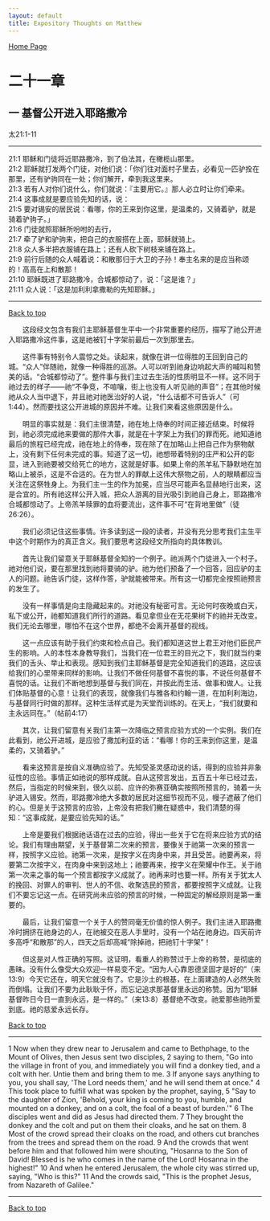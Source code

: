 ```yaml
---
layout: default
title: Expository Thoughts on Matthew
---
```

[ Home Page ]({{site.baseurl}}/index) <br>

<a name="0"></a>
# 二十一章 

## 一 基督公开进入耶路撒冷

太21:1-11

***

21:1 耶稣和门徒将近耶路撒冷，到了伯法其，在橄榄山那里。<br>
21:2 耶稣就打发两个门徒，对他们说：「你们往对面村子里去，必看见一匹驴拴在那里，还有驴驹同在一处；你们解开，牵到我这里来。<br>
21:3 若有人对你们说什么，你们就说：『主要用它。』那人必立时让你们牵来。<br>
21:4 这事成就是要应验先知的话，说：<br>
21:5 要对锡安的居民说：看哪，你的王来到你这里，是温柔的，又骑着驴，就是骑着驴驹子。」<br>
21:6 门徒就照耶稣所吩咐的去行，<br>
21:7 牵了驴和驴驹来，把自己的衣服搭在上面，耶稣就骑上。<br>
21:8 众人多半把衣服铺在路上；还有人砍下树枝来铺在路上。<br>
21:9 前行后随的众人喊着说：和散那归于大卫的子孙！奉主名来的是应当称颂的！高高在上和散那！<br>
21:10 耶稣既进了耶路撒冷，合城都惊动了，说：「这是谁？」<br>
21:11 众人说：「这是加利利拿撒勒的先知耶稣。」<br>

***

[Back to top](#0)

&emsp;&emsp;这段经文包含有我们主耶稣基督生平中一个非常重要的经历，描写了祂公开进入耶路撒冷这件事，这是祂被钉十字架前最后一次到那里去。

&emsp;&emsp;这件事有特别令人震惊之处。读起来，就像在讲一位得胜的王回到自己的城。“众人”伴随祂，就像一种得胜的巡游。人可以听到祂身边响起大声的喊叫和赞美的话。“合城都惊动了”。整件事与我们主过去生活的性质明显不一样。这不同于祂过去的样子——祂“不争竞，不喧嚷，街上也没有人听见祂的声音”；在其他时候祂从众人当中退下，并且祂对祂医治好的人说，“什么话都不可告诉人”（可1:44）。然而要找这公开进城的原因并不难。让我们来看这些原因是什么。

&emsp;&emsp;明显的事实就是：我们主很清楚，祂在地上侍奉的时间正接近结束。时候将到，祂必须完成祂来要做的那件大事，就是在十字架上为我们的罪而死。祂知道祂最后的旅程已经完成，祂在地上的侍奉，现在除了在加略山上把自己作为祭物献上，没有剩下任何未完成的事。知道了这一切，祂想带着特别的庄严和公开的彰显，进入到祂要被交给死亡的地方，这就是好事。如果上帝的羔羊私下静默地在加略山上被杀，这是不合适的。在为世人的罪献上这伟大祭物之前，人的眼睛都应当关注在这祭牲身上。为我们主一生的作为加冕，应当尽可能声名显赫地行出来，这是合宜的。所有祂这样公开入城，把众人游离的目光吸引到祂自己身上，耶路撒冷合城都惊动了。上帝羔羊赎罪的血将要流出，这件事不可“在背地里做”（徒26:26）。

&emsp;&emsp;我们必须记住这些事情。许多读到这一段的读者，并没有充分思考我们主生平中这个时期作为的真正含义。我们要思考这段经文所指向的具体教训。

&emsp;&emsp;首先让我们留意关于耶稣基督全知的一个例子。祂派两个门徒进入一个村子。祂对他们说，要在那里找到祂将要骑的驴。祂为他们预备了一个回答，回应驴的主人的问题。祂告诉门徒，这样作答，驴就能被带来。所有这一切都完全按照祂预言的发生了。

&emsp;&emsp;没有一样事情是向主隐藏起来的。对祂没有秘密可言。无论何时夜晚或白天，私下或公开，祂都知道我们所行的道路。看见拿但业在无花果树下的祂并无改变。我们无论去哪里，哪怕不在这个世界，都绝不会离开基督的视线。

&emsp;&emsp;这一点应该有助于我们约束和检点自己。我们都知道这世上君王对他们臣民产生的影响。人的本性本身教导我们，当我们在一位君王的目光之下，我们就当约束我们的舌头、举止和表现。感知到我们主耶稣基督是完全知道我们的道路，这应该给我们的心里带来同样的影响。让我们不做任何基督不喜悦的事，不说任何基督不喜悦的话。让我们不断地想到基督与我们同在，并按此而生活、做事和做人。让我们体贴基督的心意！让我们的表现，就像我们与雅各和约翰一道，在加利利海边，与基督同行时做的那样。这种生活样式是为天堂而训练的。在天上，“我们就要和主永远同在。”（帖前4:17）

&emsp;&emsp;其次，让我们留意有关我们主第一次降临之预言应验方式的一个实例。我们在此看到，祂公开进城，是应验了撒加利亚的话：“看哪！你的王来到你这里，是温柔的，又骑着驴。”

&emsp;&emsp;看来这预言是按自义准确应验了。先知受圣灵感动说的话，得到的应验并非象征性的应验。事情正如祂说的那样成就。自从这预言发出，五百五十年已经过去，然后，当指定的时候来到，很久以前、应许的弥赛亚确实按照所预言的，骑着一头驴进入锡安。然而，耶路撒冷绝大多数的居民对这细节视而不见，幔子遮蔽了他们的心。但是关于这预言的应验，上帝没有把我们撇在疑惑中，我们清楚的得知：“这事成就，是要应验先知的话。”

&emsp;&emsp;上帝是要我们根据祂话语在过去的应验，得出一些关于它在将来应验方式的结论。我们有理由期望，关于基督第二次来的预言，要像关于祂第一次来的预言一样，按照字义应验。祂第一次来，是按字义在肉身中来，并且受苦。祂要再来，将要第二次按字义，在肉身中来到这地上；祂要再来，按字义在荣耀中作王。关于祂第一次来之事的每一个预言都按字义成就了。祂再来时也要一样。所有关于犹太人的挽回、对罪人的审判、世人的不信、收聚选民的预言，都要按照字义成就。让我们不要忘记这一点。在研究尚未应验的预言的时候，一种固定的解经原则是第一重要的。

&emsp;&emsp;最后，让我们留意一个关于人的赞同毫无价值的惊人例子。我们主进入耶路撒冷时拥挤在祂身边的人，在祂被交在恶人手里时，没有一个站在祂身边。四天前许多高呼“和散那”的人，四天之后却高喊“除掉祂，把祂钉十字架”！

&emsp;&emsp;但这是对人性正确的写照。这证明，看重人的称赞过于上帝的称赞，是彻底的愚昧。没有什么像受大众欢迎一样易变不定。“因为人心靠恩德坚固才是好的”（来13:9）今天它还在，明天它就没有了。它是沙土的根基，在上面建造的人必然失败而倒塌。让我们不要为此耿耿于怀，而忘记追求那基督里永远的称赞。因为“耶稣基督昨日今日一直到永远，是一样的。”（来13:8）基督绝不改变。祂爱那些祂所爱到底。祂的慈爱永远长存。

[Back to top](#0)

***

1 Now when they drew near to Jerusalem and came to Bethphage, to the Mount of Olives, then Jesus sent two disciples, 2 saying to them, "Go into the village in front of you, and immediately you will find a donkey tied, and a colt with her. Untie them and bring them to me. 3 If anyone says anything to you, you shall say, 'The Lord needs them,' and he will send them at once." 4 This took place to fulfill what was spoken by the prophet, saying, 5 "Say to the daughter of Zion, 'Behold, your king is coming to you, humble, and mounted on a donkey, and on a colt, the foal of a beast of burden.'" 6 The disciples went and did as Jesus had directed them. 7 They brought the donkey and the colt and put on them their cloaks, and he sat on them. 8 Most of the crowd spread their cloaks on the road, and others cut branches from the trees and spread them on the road. 9 And the crowds that went before him and that followed him were shouting, "Hosanna to the Son of David! Blessed is he who comes in the name of the Lord! Hosanna in the highest!" 10 And when he entered Jerusalem, the whole city was stirred up, saying, "Who is this?" 11 And the crowds said, "This is the prophet Jesus, from Nazareth of Galilee."

***

[Back to top](#0)
